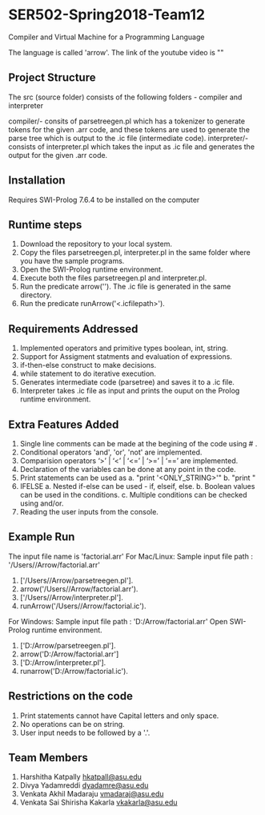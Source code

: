 # SER502-Spring2018-Team12
Compiler and Virtual Machine for a Programming Language

The language is called 'arrow'. The link of the youtube video is ""

Project Structure
-----------------
The src (source folder) consists of the following folders - compiler and interpreter

compiler/-      consits of parsetreegen.pl which has a tokenizer to generate tokens for the given .arr code,
		            and these tokens are used to generate the parse tree which is output to the .ic file (intermediate code).
interpreter/-   consists of interpreter.pl which takes the input as .ic file and generates the output for the given .arr code.

Installation
--------------
Requires SWI-Prolog 7.6.4 to be installed on the computer

Runtime steps
----------------
1. Download the repository to your local system.
2. Copy the files parsetreegen.pl, interpreter.pl in the same folder where you have the sample programs.
3. Open the SWI-Prolog runtime environment.
4. Execute both the files parsetreegen.pl and interpreter.pl.
5. Run the predicate arrow('<INPUTFILEPATH>'). The .ic file is generated in the same directory.
6. Run the predicate runArrow('<.icfilepath>').

Requirements Addressed
------------------------
1. Implemented operators and primitive types boolean, int, string.
2. Support for Assigment statments and evaluation of expressions.
3. if-then-else construct to make decisions.
4. while statement to do iterative execution.
5. Generates intermediate code (parsetree) and saves it to a .ic file.
4. Interpreter takes .ic file as input and prints the ouput on the Prolog runtime environment.

Extra Features Added
---------------------
1. Single line comments can be made at the begining of the code using # .
2. Conditional operators 'and', 'or', 'not' are implemented.
3. Comparision operators ‘>’ | ‘<’ | ‘<=’ | ‘>=’ | ‘==’ are implemented.
4. Declaration of the variables can be done at any point in the code.
5. Print statements can be used as 
	a. "print '<ONLY_STRING>'" 
	b. "print <IDENTIFIER>" 
6. IFELSE
	a. Nested if-else can be used - if, elseif, else.
	b. Boolean values can be used in the conditions.
	c. Multiple conditions can be checked using and/or.
7. Reading the user inputs from the console.
 

Example Run
-------------
The input file name is 'factorial.arr' 
For Mac/Linux:
Sample input file path : '/Users/<USERNAME>/Arrow/factorial.arr'
1. ['/Users/<USERNAME>/Arrow/parsetreegen.pl'].
2. arrow('/Users/<USERNAME>/Arrow/factorial.arr').
3. ['/Users/<USERNAME>/Arrow/interpreter.pl'].
4. runArrow('/Users/<USERNAME>/Arrow/factorial.ic').

For Windows:
Sample input file path : 'D:/Arrow/factorial.arr'
Open SWI-Prolog runtime environment.
1. ['D:/Arrow/parsetreegen.pl'].
2. arrow('D:/Arrow/factorial.arr']  
3. ['D:/Arrow/interpreter.pl'].
4. runarrow('D:/Arrow/factorial.ic').

Restrictions on the code
--------------------------
1. Print statements cannot have Capital letters and only space.
2. No operations can be on string.
3. User input needs to be followed by a '.'.

Team Members
-------------
1. Harshitha Katpally 				  hkatpall@asu.edu
2. Divya Yadamreddi 				  dyadamre@asu.edu
3. Venkata Akhil Madaraju 			  vmadaraj@asu.edu
4. Venkata Sai Shirisha Kakarla 	          vkakarla@asu.edu 
